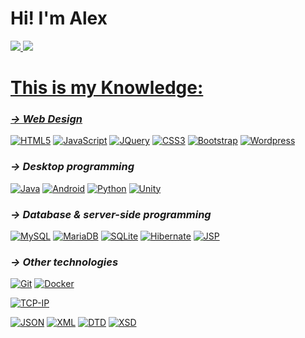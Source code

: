 # Hi! I'm Alex

<div>
  <a href="https://github.com/AlejandroBelloIglesias">
  <img src="https://github-readme-stats.vercel.app/api?username=AlejandroBelloIglesias&show_icons=true&count_private=true&theme=merko"/>
  <img src="https://github-readme-stats.vercel.app/api/top-langs/?username=AlejandroBelloIglesias&layout=compact&langs_count=7&theme=merko"/>
</div>

# This is my Knowledge:
<!-- https://github.com/anuraghazra/github-readme-stats -->
<!-- https://simpleicons.org/ -->
<!-- https://imagecolorpicker.com/ -->

### *→ Web Design*
[![HTML5](https://img.shields.io/badge/-HTML5-E34F26?style=flat-square&logo=html5&logoColor=white)](https://github.com/AlejandroBelloIglesias/)
[![JavaScript](https://img.shields.io/badge/-JavaScript-222222?style=flat-square&logo=javascript)](https://github.com/AlejandroBelloIglesias/)
[![JQuery](https://img.shields.io/badge/-JQuery-114499?style=flat-square&logo=jquery)](https://github.com/AlejandroBelloIglesias/)
[![CSS3](https://img.shields.io/badge/-CSS3-1572B6?style=flat-square&logo=css3)](https://github.com/AlejandroBelloIglesias/)
[![Bootstrap](https://img.shields.io/badge/-Bootstrap-4d2c6f?style=flat-square&logo=bootstrap)](https://github.com/AlejandroBelloIglesias/)
[![Wordpress](https://img.shields.io/badge/-Wordpress-0275a1?style=flat-square&logo=Wordpress)](https://github.com/AlejandroBelloIglesias/)

### *→ Desktop programming*
[![Java](https://img.shields.io/badge/-Java-e76e00?style=flat-square&logo=Java)](https://github.com/AlejandroBelloIglesias/)
[![Android](https://img.shields.io/badge/-Android-222222?style=flat-square&logo=Android)](https://github.com/AlejandroBelloIglesias/)
[![Python](https://img.shields.io/badge/-Python-fed732?style=flat-square&logo=Python)](https://github.com/AlejandroBelloIglesias/)
[![Unity](https://img.shields.io/badge/-Unity-222222?style=flat-square&logo=Unity)](https://github.com/AlejandroBelloIglesias/)

### *→ Database & server-side programming*
[![MySQL](https://img.shields.io/badge/-MySQL-aaccff?style=flat-square&logo=mysql)](https://github.com/AlejandroBelloIglesias/)
[![MariaDB](https://img.shields.io/badge/-MariaDB-cead87?style=flat-square&logo=mariadb)](https://github.com/AlejandroBelloIglesias/)
[![SQLite](https://img.shields.io/badge/-SQLite-003B57?style=flat-square&logo=sqlite)](https://github.com/AlejandroBelloIglesias/)
[![Hibernate](https://img.shields.io/badge/-Hibernate-59666C?style=flat-square&logo=hibernate)](https://github.com/AlejandroBelloIglesias/)
[![JSP](https://img.shields.io/badge/-JSP-222222?style=flat-square&logo=jsp)](https://github.com/AlejandroBelloIglesias/)

### *→ Other technologies*
[![Git](https://img.shields.io/badge/-Git-dddddd?style=flat-square&logo=git)](https://github.com/AlejandroBelloIglesias/)
[![Docker](https://img.shields.io/badge/-Docker-ddddff?style=flat-square&logo=docker)](https://github.com/AlejandroBelloIglesias/)

[![TCP-IP](https://img.shields.io/badge/-TCP_IP-AACCFF?style=flat-square)](https://github.com/AlejandroBelloIglesias/)

[![JSON](https://img.shields.io/badge/-JSON-777777?style=flat-square)](https://github.com/AlejandroBelloIglesias/)
[![XML](https://img.shields.io/badge/-XML-666666?style=flat-square)](https://github.com/AlejandroBelloIglesias/)
[![DTD](https://img.shields.io/badge/-DTD-555555?style=flat-square)](https://github.com/AlejandroBelloIglesias/)
[![XSD](https://img.shields.io/badge/-XSD-444444?style=flat-square)](https://github.com/AlejandroBelloIglesias/)
